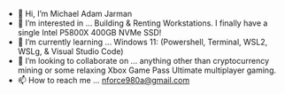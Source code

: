 - 👋 Hi, I’m Michael Adam Jarman
- 👀 I’m interested in ...
Building & Renting Workstations. I finally have a single Intel P5800X 400GB NVMe SSD!
- 🌱 I’m currently learning ...
Windows 11: (Powershell, Terminal, WSL2, WSLg, & Visual Studio Code)
- 💞️ I’m looking to collaborate on ...
anything other than cryptocurrency mining or some relaxing Xbox Game Pass Ultimate multiplayer gaming.
- 📫 How to reach me ...
nforce980a@gmail.com

<!---
atomicrulez/atomicrulez is a ✨ special ✨ repository because its `README.md` (this file) appears on your GitHub profile.
You can click the Preview link to take a look at your changes.
--->
